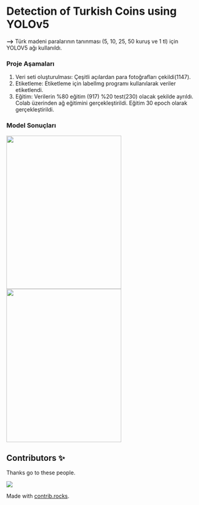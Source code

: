 # Detection of Turkish Coins using YOLOv5
**-->** Türk madeni paralarının tanınması (5, 10, 25, 50 kuruş ve 1 tl) için YOLOV5 ağı kullanıldı.
### Proje Aşamaları	
1)	Veri seti oluşturulması: Çeşitli açılardan para fotoğrafları çekildi(1147). 
2)	Etiketleme: Etiketleme için labelImg programı kullanılarak veriler etiketlendi.
3)	Eğitim: Verilerin %80 eğitim (917) %20 test(230) olacak şekilde ayrıldı. Colab üzerinden ağ eğitimini gerçekleştirildi. Eğitim 30 epoch olarak gerçekleştirildi.
### Model Sonuçları
<img src="https://user-images.githubusercontent.com/74897177/181749841-b2f463a3-5533-4cf5-ba12-7703f7cd0087.png" width=300 height=400>                                <img src="https://user-images.githubusercontent.com/74897177/181750751-b34bd613-bc96-47e8-808a-4f70e9da2dc2.png" width=300 height=400>

## Contributors ✨
Thanks go to these people.

<a href="https://github.com/FatihGovtas/turkish_coin_classification/graphs/contributors">
  <img src="https://contrib.rocks/image?repo=FatihGovtas/turkish_coin_classification" />
</a>

Made with [contrib.rocks](https://contrib.rocks).
